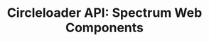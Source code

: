 ---
layout: api.njk
title: 'Circleloader API: Spectrum Web Components'
displayName: Circleloader
componentName: circleloader
tags:
  - component-api
---